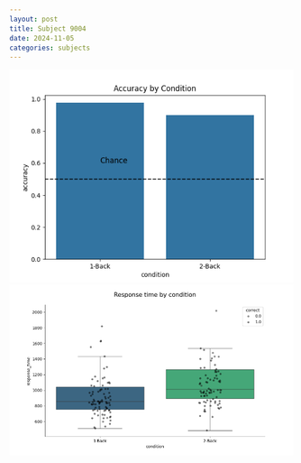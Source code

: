 ```yaml
---
layout: post
title: Subject 9004
date: 2024-11-05
categories: subjects
---
```


![](data/9004/run-8/9004_ATS_acc.png)
![](data/9004/run-8/9004_ATS_rt.png)
